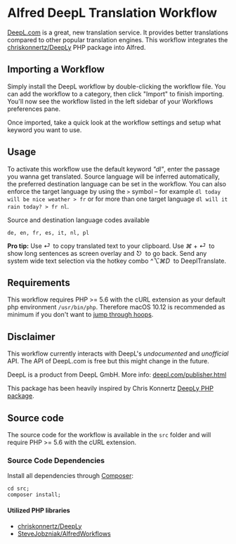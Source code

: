 # Alfred DeepL Translation Workflow

[DeepL.com](https://www.deepl.com/) is a great, new translation service.
It provides better translations compared to other popular translation engines.
This workflow integrates the [chriskonnertz/DeepLy](https://github.com/chriskonnertz/DeepLy) PHP package into Alfred.


## Importing a Workflow

Simply install the DeepL workflow by double-clicking the workflow file. You can add the workflow to a category, then click "Import" to finish importing. You'll now see the workflow listed in the left sidebar of your Workflows preferences pane.

Once imported, take a quick look at the workflow settings and setup what keyword you want to use.


## Usage

To activate this workflow use the default keyword _"dl"_, enter the passage you wanna get translated. Source language will be inferred automatically, the preferred destination language can be set in the workflow. You can also enforce the target language by using the `>` symbol – for example `dl today will be nice weather > fr` or for more than one target language `dl will it rain today? > fr nl`.

Source and destination language codes available
```
de, en, fr, es, it, nl, pl
```

**Pro tip:** Use _⏎_&nbsp; to copy translated text to your clipboard. Use _⌘_ + _⏎_&nbsp; to show long sentences as screen overlay and _⎋_&nbsp; to go back. Send any system wide text selection via the hotkey combo _^⌥⌘D_&nbsp; to DeeplTranslate.


## Requirements

This workflow requires PHP >= 5.6 with the cURL extension as your default php environment `/usr/bin/php`. Therefore macOS 10.12 is recommended as minimum if you don't want to [jump through hoops](https://github.com/m9dfukc/deepl-alfred-workflow/issues/2).  


## Disclaimer

This workflow currently interacts with DeepL's _undocumented_ and _unofficial_ API.
The API of DeepL.com is free but this might change in the future.

DeepL is a product from DeepL GmbH. More info: [deepl.com/publisher.html](https://www.deepl.com/publisher.html)

This package has been heavily inspired by Chris Konnertz [DeepLy PHP package](https://github.com/chriskonnertz/DeepLy).


## Source code

The source code for the workflow is available in the `src` folder and will require PHP >= 5.6 with the cURL extension.


### Source Code Dependencies

Install all dependencies through [Composer](https://getcomposer.org/):

```
cd src;
composer install;
```


#### Utilized PHP libraries

* [chriskonnertz/DeepLy](https://github.com/chriskonnertz/DeepLy)
* [SteveJobzniak/AlfredWorkflows](https://github.com/m9dfukc/alfred-workflows)
